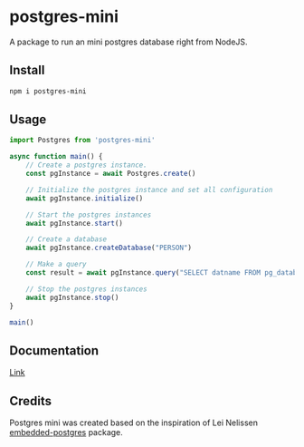 # postgres-mini

A package to run an mini postgres database right from NodeJS.

## Install

```bash
npm i postgres-mini
```

## Usage

```ts
import Postgres from 'postgres-mini'

async function main() {
    // Create a postgres instance.
    const pgInstance = await Postgres.create()

    // Initialize the postgres instance and set all configuration  
    await pgInstance.initialize()

    // Start the postgres instances
    await pgInstance.start()

    // Create a database
    await pgInstance.createDatabase("PERSON")

    // Make a query
    const result = await pgInstance.query("SELECT datname FROM pg_database")

    // Stop the postgres instances
    await pgInstance.stop()
}

main()

```

## Documentation

[Link](https://daniel-onyenwee.github.io/postgres-mini/)

## Credits

Postgres mini was created based on the inspiration of Lei Nelissen [embedded-postgres](https://github.com/leinelissen/embedded-postgres) package.
